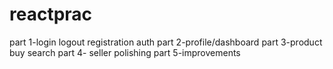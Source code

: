 # reactprac
part 1-login logout registration auth
part 2-profile/dashboard
part 3-product buy search
part 4- seller polishing
part 5-improvements
